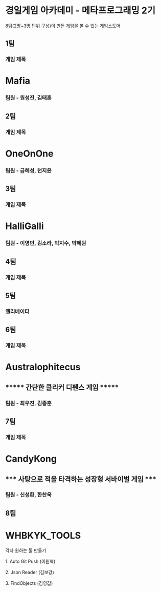 # 경일게임 아카데미 - 메타프로그래밍 2기

8팀(2명~3명 단위 구성)이 만든 게임을 볼 수 있는 게임스토어

## 1팀
### 게임 제목
# Mafia
### 팀원 - 원성진, 김태훈
## 2팀
### 게임 제목
# OneOnOne
### 팀원 - 금혜성, 천지윤
## 3팀
### 게임 제목
# HalliGalli
### 팀원 - 이영빈, 김소라, 박지수, 박혜원
## 4팀
### 게임 제목
## 5팀
### 엘리베이터 
## 6팀
### 게임 제목
# Australophitecus
## ***** 간단한 클리커 디펜스 게임 *****
### 팀원 - 최우진, 김종훈
## 7팀
### 게임 제목
# CandyKong
## *** 사탕으로 적을 타격하는 성장형 서바이벌 게임 *** 
### 팀원 - 신성환, 한찬욱

<div>

## 8팀
# WHBKYK_TOOLS
<div>
<p> 각자 원하는 툴 만들기 </p>
<p> 1. Auto Git Push (이원혁) </p>
<p> 2. Json Reader (김보강) </p>
<p> 3. FindObjects (김영갑) </p>
</div>

</div>
